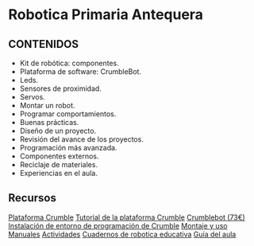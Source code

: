 # Robotica Primaria Antequera

## CONTENIDOS
* Kit de robótica: componentes.
* Plataforma de software: CrumbleBot.
* Leds.
* Sensores de proximidad.
* Servos.
* Montar un robot.
* Programar comportamientos.
* Buenas prácticas.
* Diseño de un proyecto.
* Revisión del avance de los proyectos.
* Programación más avanzada.
* Componentes externos.
* Reciclaje de materiales.
* Experiencias en el aula.

## Recursos
[Plataforma Crumble](http://complubot.com/inicio/proyectos/swr/)
[Tutorial de la plataforma  Crumble](http://complubot.com/inicio/proyectos/swr/crumble/)
[Crumblebot (73€)](https://complubot.com/shop/kits/993-kit-crumblebot-pilas-alcalinas-y-caja-individual-2016000000146.html)
[Instalación de entorno de programación de Crumble](http://complubot.com/inicio/proyectos/swr/crumble/software-crumble/)
[Montaje y uso](http://complubot.com/inicio/proyectos/swr/swr-robots/swr-robotscrumblebot-guia-de-montaje-y-uso/)
[Manuales](http://complubot.com/inicio/proyectos/swr/manuales/)
[Actividades](http://complubot.com/inicio/proyectos/swr/actividades/)
[Cuadernos de robotica educativa](http://complubot.com/inicio/proyectos/cdare/)
[Guía del aula](http://complubot.com/inicio/recursos/recursos-educacion/actividades-lomce/)
